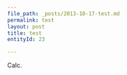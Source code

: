```yaml
---
file_path: _posts/2013-10-17-test.md
permalink: test
layout: post
title: test
entityId: 23

---
```

Calc.